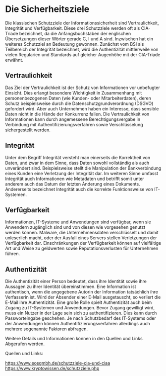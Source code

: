 # Die Sicherheitsziele


Die klassischen Schutzziele der Informationssicherheit sind Vertraulichkeit, Integrität und Verfügbarkeit. Diese drei Schutzziele werden oft als CIA-Triade bezeichnet, da die Anfangsbuchstaben der englischen Übersetzungen dieser Wörter gerade C, I und A sind.
Inzwischen hat ein weiteres Schutzziel an Bedeutung gewonnen. Zunächst vom BSI als Teilbereich der Integrität bezeichnet, wird die Authentizität mittlerweile von vielen Regularien und Standards auf gleicher Augenhöhe mit der CIA-Triade erwähnt.


## Vertraulichkeit

Das Ziel der Vertraulichkeit ist der Schutz von Informationen vor unbefugter Einsicht. Dies erlangt besondere Wichtigkeit in Zusammenhang mit personenbezogenen Daten (wie Kunden- oder Mitarbeiterdaten), deren Schutz beispielsweise durch die Datenschutzgrundverordnung (DSGVO) gefordert wird. Aber auch Unternehmen haben ein Interesse, dass sensible Daten nicht in die Hände der Konkurrenz fallen.
Die Vertraulichkeit von Informationen kann durch angemessene Berechtigungsvergabe in Verbindung mit Authentifizierungsverfahren sowie Verschlüsselung sichergestellt werden.


## Integrität

Unter dem Begriff Integrität versteht man einerseits die Korrektheit von Daten, und zwar in dem Sinne, dass Daten sowohl vollständig als auch unverändert sind. Beispielsweise stellt die Manipulation der Bankverbindung eines Kunden eine Verletzung der Integrität dar. Im weiteren Sinne umfasst Integrität auch Informationen wie Metadaten und betrifft somit unter anderem auch das Datum der letzten Änderung eines Dokuments.
Andererseits bezeichnet Integrität auch die korrekte Funktionsweise von IT-Systemen.


## Verfügbarkeit

Informationen, IT-Systeme und Anwendungen sind verfügbar, wenn sie Anwendern zugänglich sind und von diesen wie vorgesehen genutzt werden können. Malware, die Unternehmensdaten verschlüsselt und damit unleserlich macht, oder der Ausfall eines Servers stellen Verletzungen der Verfügbarkeit dar.
Einschränkungen der Verfügbarkeit können auf vielfältige Art und Weise zu geldwerten sowie Reputationsverlusten für Unternehmen führen.



## Authentizität

Die Authentizität einer Person bedeutet, dass ihre Identität sowie ihre Aussagen zu ihrer Identität übereinstimmen. Eine Information ist authentisch, wenn die angegebene Autorin der Information tatsächlich ihre Verfasserin ist. Wird der Absender einer E-Mail ausgetauscht, so verliert die E-Mail ihre Authentizität.
Eine große Rolle spielt Authentizität auch beim Zugang zu IT-Systemen und Anwendungen. Bevor Zugang gewilligt wird, muss ein Nutzer in der Lage sein sich zu authentifizieren. Dies kann durch Passworteingabe geschehen. Je nach Schutzbedarf des IT-Systems oder der Anwendungen können Authentifizierungsverfahren allerdings auch mehrere sogenannte Faktoren abfragen.



Weitere Details und Informationen können in den Quellen und Links Abgerufen werden.

Quellen und Links:

https://www.eosgmbh.de/schutzziele-cia-und-ciaa
https://www.kryptowissen.de/schutzziele.php


